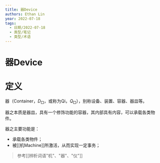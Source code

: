 ```yaml
---
title: 器Device
authors: Ethan Lin
year: 2022-07-18 
tags:
  - 日期/2022-07-18 
  - 类型/笔记 
  - 类型/术语 
---
```



# 器Device







# 定义

器（Container，$D_{\Box}$，或称为Qi，$Q_{\Box}$），别称设备、装置、容器、器皿等。

器之本质是器皿，具有一个修饰功能的容器，其内部具有内容，可以承载各类物件。

器之主要功能是：
- 承载各类物件；
- 被[[机Machine]]所激活，从而实现一定事务；

> 参考[[辨析词语"机"、"器"、"仪"]]